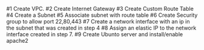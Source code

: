 #1 Create VPC.
   #2 Create Internet Gateway
   #3 Create Custom Route Table
   #4 Create a Subnet
   #5 Associate subnet with route table
   #6 Create Security group to allow port 22,80,443
   #7 Create a network interface with an ip in the subnet that was created in step 4
   #8 Assign an elastic IP to the network interface created in step 7.
   #9 Create Ubunto server and install/enable apache2
